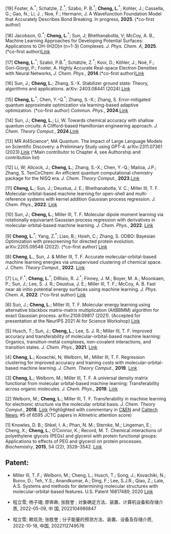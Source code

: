 [19] Foster, A.<sup>\*</sup>; Schatzle, Z.<sup>\*</sup>; Szabo, P. B.<sup>\*</sup>; **Cheng, L.**<sup>\*</sup>; Kohler, J.; Cassella, G.; Gao, N.; Li, J. ; Noe, F.; Hermann, J. A Wavefunction Foundation Model that Accurately Describes Bond Breaking. In progress, **2025**. (\*co-first author)

[18] Jacobson, G.<sup>\*</sup>; **Cheng, L.**<sup>\*</sup>; Sun, J; Bhethanabotla, V; McCoy, A. B., Machine Learning Approaches for Developing Potential Surfaces: Applications to OH-(H2O)n (n=1-3) Complexes. *J. Phys. Chem. A*, **2025**. (\*co-first author)[Link](https://pubs.acs.org/doi/abs/10.1021/acs.jpca.4c08826)


[17] **Cheng, L.**<sup>\*</sup>; Szabó, P.B.<sup>\*</sup>; Schätzle, Z.<sup>\*</sup>; Kooi, D.; Köhler, J.; Noé, F.; Gori-Giorgi, P.; Foster, A. Highly Accurate Real-space Electron Densities with Neural Networks, *J. Chem. Phys.*, **2014**.(\*co-first author)[Link](https://doi.org/10.1063/5.0236919)

[16] Sun, J.; **Cheng, L.**; Zhang, S.-X. Stabilizer ground state: Theory, algorithms and applications. arXiv: 2403.08441 (2024).[Link](https://arxiv.org/abs/2403.08441)

[15] **Cheng, L.**<sup>\*</sup>; Chen, Y.-Q.<sup>\*</sup>; Zhang, S.-X.; Zhang, S. Error-mitigated quantum approximate optimization via learning-based adaptive optimization. (\*co-first author) *Commun. Phys.*, **2024**.[Link](https://www.nature.com/articles/s42005-024-01577-x)

[14] Sun, J.; **Cheng, L.**; Li, W. Towards chemical accuracy with shallow quantum circuits: A Clifford-based Hamiltonian engineering approach.  *J. Chem. Theory Comput.*, **2024**.[Link](https://pubs.acs.org/doi/10.1021/acs.jctc.3c00886)

[13] MR AI4Science^, MA Quantum. The Impact of Large Language Models on Scientific Discovery: a Preliminary Study using GPT-4. arXiv:2311.07361 (2023).[Link](https://arxiv.org/abs/2311.07361) (^Main contributor to Chapter 4, see Authorship and contribution list)

[12] Li, W; Allcock, J.; **Cheng, L.**; Zhang, S.-X.; Chen, Y.-Q.; Mailoa, J.P.; Zhang, S. TenCirChem: An efficient quantum computational chemistry package for the NISQ era. *J. Chem. Theory Comput.*, **2023**.[Link](https://pubs.acs.org/doi/abs/10.1021/acs.jctc.3c00319)

[11] **Cheng, L.**; Sun, J.; Deustua, J. E.; Bhethanabotla, V. C.; Miller III, T. F. Molecular-orbital-based machine learning for open-shell and multi-reference systems with kernel addition Gaussian process regression. *J. Chem. Phys.*, **2022**. [Link](https://aip.scitation.org/doi/10.1063/5.0110886)

[10] Sun, J.; **Cheng, L.**; Miller III, T. F. Molecular dipole moment learning via rotationally equivariant Gaussian process regression with derivatives in molecular-orbital-based machine learning. *J. Chem. Phys.*, **2022**. [Link](https://aip.scitation.org/doi/10.1063/5.0101280)

[9] **Cheng, L.**<sup>\*</sup>; Yang, Z.<sup>\*</sup>; Liao, B.; Hsieh, C.; Zhang, S. ODBO: Bayesian Optimization with prescreening for directed protein evolution. arXiv:2205.09548 (2022). (\*co-first author) [Link](https://arxiv.org/abs/2205.09548)

[8] **Cheng, L.**, Sun, J. & Miller III, T. F. Accurate molecular-orbital-based machine learning energies via unsupervised clustering of chemical space. *J. Chem. Theory Comput.*,  **2022**. [Link](https://pubs.acs.org/doi/10.1021/acs.jctc.2c00396)

[7] Lu, F.<sup>\*</sup>; **Cheng, L.**<sup>\*</sup>; DiRisio, R. J.<sup>\*</sup>; Finney, J. M.; Boyer, M. A.; Moonkaen, P.; Sun, J.; Lee, S. J. R.; Deustua, J. E.; Miller III, T. F.; McCoy, A. B. Fast near ab initio potential energy surfaces using machine learning. *J. Phys. Chem. A*, **2022**. (\*co-first author) [Link](https://pubs.acs.org/doi/abs/10.1021/acs.jpca.2c02243)

[6] Sun, J.; **Cheng, L.**; Miller III, T. F. Molecular energy learning using alternative blackbox matrix-matrix multiplication (AltBBMM) algorithm for exact Gaussian process. arXiv:2109.09817 (2021). (Accepted for presentation at the NeurIPS 2021 AI for Science Workshop) [Link](https://openreview.net/pdf?id=lyJ9BRKUzms)

[5] Husch, T.; Sun, J.; **Cheng, L.**; Lee, S. J. R.; Miller III, T. F. Improved accuracy and transferability of molecular-orbital-based machine learning: Organics, transition-metal complexes, non-covalent interactions, and transition states. *J. Chem. Phys.*, **2021**. [Link](https://aip.scitation.org/doi/abs/10.1063/5.0032362)

[4] **Cheng, L.**; Kovachki, N; Welborn, M.; Miller III, T. F. Regression clustering for improved accuracy and training costs with molecular-orbital-based machine learning. *J. Chem. Theory Comput.*, **2019**. [Link](https://pubs.acs.org/doi/abs/10.1021/acs.jctc.9b00884)

[3] **Cheng, L.**; Welborn, M.; Miller III, T. F. A universal density matrix functional from molecular orbital-based machine learning: Transferability across organic molecules. *J. Chem. Phys.*, **2019**. [Link](https://aip.scitation.org/doi/full/10.1063/1.5088393)

[2] Welborn, M.; **Cheng, L.**; Miller III, T. F. Transferability in machine learning for electronic structure via the molecular orbital basis. *J. Chem. Theory Comput.*, **2018**. [Link](https://pubs.acs.org/doi/abs/10.1021/acs.jctc.8b00636) (Highlighted with commentary in [C&EN](https://cen.acs.org/physical-chemistry/computational-chemistry/Machine-learning-predicts-electronic-properties/96/web/2018/08) and [Caltech News](http://www.caltech.edu/news/researchers-put-ai-work-making-chemistry-predictions-83357); #5 of 6595 JCTC papers in Altmetric attention score)

[1] Knowles, D. B.; Shkel, I. A.; Phan, N. M.; Sternke, M.; Lingeman, E.; Cheng, X.; **Cheng, L.**; O’Connor, K.; Record, M. T. Chemical interactions of polyethylene glycols (PEGs) and glycerol with protein functional groups: Applications to effects of PEG and glycerol on protein processes. *Biochemistry*, **2015**, 54 (22), 3528–3542. [Link](https://pubs.acs.org/doi/10.1021/acs.biochem.5b00246)


## Patent:

- Miller III, T. F.; Welborn, M.; Cheng, L.; Husch, T.; Song, J.; Kovachiki, N.; Burov, D.; Teh, Y.S.; Anandkumar, A.; Ding, F.; Lee, S.J.R.; Qiao, Z.; Lale, A.S. Systems and methods for determining molecular structures with molecular-orbital-based features. U.S. Patent 16817489, 2020 [Link](https://patents.google.com/patent/US20200294630A1/en)

- 程立雪; 杨子翊; 廖奔犇; 张胜誉 ; 对象确定方法、装置、计算机设备和存储介质, 2022-05-09, 中
国, 2022104986847

- 程立雪; 赖炫尧; 张胜誉 ; 分子能量的预测方法、装置、设备及存储介质, 2022-10-18, 中国,
2022112749576
